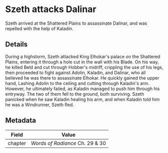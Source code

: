 # Szeth attacks Dalinar
Szeth arrived at the Shattered Plains to assassinate Dalinar, and was repelled with the help of Kaladin.

## Details
During a highstorm, Szeth attacked King Elhokar's palace on the Shattered Plains, entering it through a hole cut in the wall with his Blade. On his way, he killed Beld and cut through Hobber's midriff, crippling the use of his legs, then proceeded to fight against Adolin, Kaladin, and Dalinar, who all believed he was there to assassinate Elhokar. He quickly gained the upper hand, Lashing Adolin to the ceiling and cutting through Kaladin's arm. However, he ultimately failed, as Kaladin managed to push him through his entryway. The two of them fell to the ground, both surviving. Szeth panicked when he saw Kaladin healing his arm, and when Kaladin told him he was a Windrunner, Szeth fled.

## Metadata
| Field | Value |
| ----- | ----- |
| chapter | *Words of Radiance* Ch. 29 & 30 |
